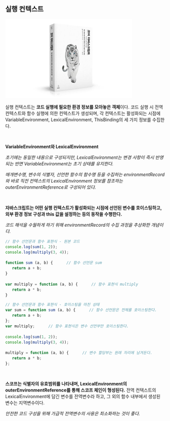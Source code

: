 ## 실행 컨텍스트

<img src="./img/core_javascript.jpg" width="400" height="250"/>

<br/>

실행 컨텍스트는 **코드 실행에 필요한 환경 정보를 모아놓은 객체**이다.
코드 실행 시 전역 컨텍스트와 함수 실행에 의한 컨텍스트가 생성되며, 각 컨텍스트는 활성화되는 시점에 VariableEnvironment, LexicalEnvironment, ThisBinding의 세 가지 정보를 수집한다.

<br/>

**VariableEnvironment와 LexicalEnvironment**
   
*초기에는 동일한 내용으로 구성되지만, LexicalEnvironment는 변경 사항이 즉시 반영되는 반면 VariableEnvironment는 초기 상태를 유지한다.*

*매개변수명, 변수의 식별자, 선언한 함수의 함수명 등을 수집하는 environmentRecord와 바로 직전 컨텍스트의 LexicalEnvironment 정보를 참조하는 outerEnvironmentReference로 구성되어 있다.*

<br/>

**자바스크립트는 어떤 실행 컨텍스트가 활성화되는 시점에 선언된 변수를 호이스팅하고, 외부 환경 정보 구성과 this 값을 설정하는 등의 동작을 수행한다.**

*코드 해석을 수월하게 하기 위해 environmentRecord의 수집 과정을 추상화한 개념이다.*

```javascript
// 함수 선언문과 함수 표현식 - 원본 코드
console.log(sum(1, 2));
console.log(multiply(3, 4));

function sum (a, b) {      // 함수 선언문 sum
   return a + b;
}

var multiply = function (a, b) {      // 함수 표현식 multiply
   return a * b;
}
```

```javascript
// 함수 선언문과 함수 표현식 - 호이스팅을 마친 상태
var sum = function sum (a, b) {      // 함수 선언문은 전체를 호이스팅한다.
   return a + b;
};
var multiply;      // 함수 표현식은 변수 선언부만 호이스팅한다.

console.log(sum(1, 2));
console.log(multiply(3, 4));

multiply = function (a, b) {      // 변수 할당부는 원래 자리에 남겨둔다.
   return a * b;
};
```

<br/>

**스코프는 식별자의 유효범위를 나타내며, LexicalEnvironment의 outerEnvironmentReference를 통해 스코프 체인이 형성된다.** 전역 컨텍스트의 LexicalEnvironment에 담긴 변수를 전역변수라 하고, 그 외의 함수 내부에서 생성된 변수는 지역변수이다.

*안전한 코드 구성을 위해 가급적 전역변수의 사용은 최소화하는 것이 좋다.*